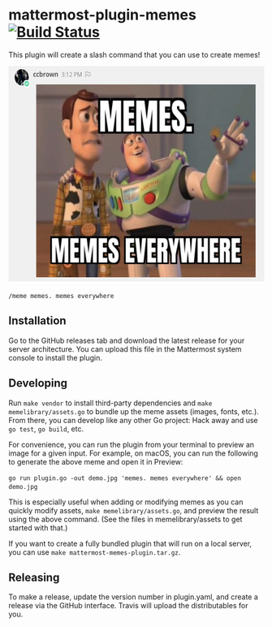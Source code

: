 # mattermost-plugin-memes [![Build Status](https://travis-ci.org/mattermost/mattermost-plugin-memes.svg?branch=master)](https://travis-ci.org/mattermost/mattermost-plugin-memes)

This plugin will create a slash command that you can use to create memes!

<img src="screenshot.png" width="583" height="426" />

`/meme memes. memes everywhere`

## Installation

Go to the GitHub releases tab and download the latest release for your server architecture. You can upload this file in the Mattermost system console to install the plugin.

## Developing

Run `make vendor` to install third-party dependencies and `make memelibrary/assets.go` to bundle up the meme assets (images, fonts, etc.). From there, you can develop like any other Go project: Hack away and use `go test`, `go build`, etc.

For convenience, you can run the plugin from your terminal to preview an image for a given input. For example, on macOS, you can run the following to generate the above meme and open it in Preview:

`go run plugin.go -out demo.jpg 'memes. memes everywhere' && open demo.jpg`

This is especially useful when adding or modifying memes as you can quickly modify assets, `make memelibrary/assets.go`, and preview the result using the above command. (See the files in memelibrary/assets to get started with that.)

If you want to create a fully bundled plugin that will run on a local server, you can use `make mattermost-memes-plugin.tar.gz`.

## Releasing

To make a release, update the version number in plugin.yaml, and create a release via the GitHub interface. Travis will upload the distributables for you.
